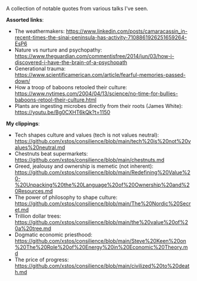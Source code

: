A collection of notable quotes from various talks I've seen.

**Assorted links**:

- The weathermakers: https://www.linkedin.com/posts/camaracassin_in-recent-times-the-sinai-peninsula-has-activity-7108861926251659264-EsP6
- Nature vs nurture and psychopathy: https://www.theguardian.com/commentisfree/2014/jun/03/how-i-discovered-i-have-the-brain-of-a-psychopath
- Generational trauma: https://www.scientificamerican.com/article/fearful-memories-passed-down/
- How a troop of baboons retooled their culture: https://www.nytimes.com/2004/04/13/science/no-time-for-bullies-baboons-retool-their-culture.html
- Plants are ingesting microbes directly from their roots (James White): https://youtu.be/Bg0CXHT6kQk?t=1150

**My clippings**:

- Tech shapes culture and values (tech is not values neutral): https://github.com/xstos/consilience/blob/main/tech%20is%20not%20values%20neutral.md
- Chestnuts beat supermarkets: https://github.com/xstos/consilience/blob/main/chestnuts.md
- Greed, jealousy and ownership is memetic (not inherent): https://github.com/xstos/consilience/blob/main/Redefining%20Value%20-%20Unpacking%20the%20Language%20of%20Ownership%20and%20Resources.md
- The power of philosophy to shape culture: https://github.com/xstos/consilience/blob/main/The%20Nordic%20Secret.md
- Trillion dollar trees: https://github.com/xstos/consilience/blob/main/the%20value%20of%20a%20tree.md
- Dogmatic economic priesthood: https://github.com/xstos/consilience/blob/main/Steve%20Keen%20on%20The%20Role%20of%20Energy%20in%20Economic%20Theory.md
- The price of progress: https://github.com/xstos/consilience/blob/main/civilized%20to%20death.md
